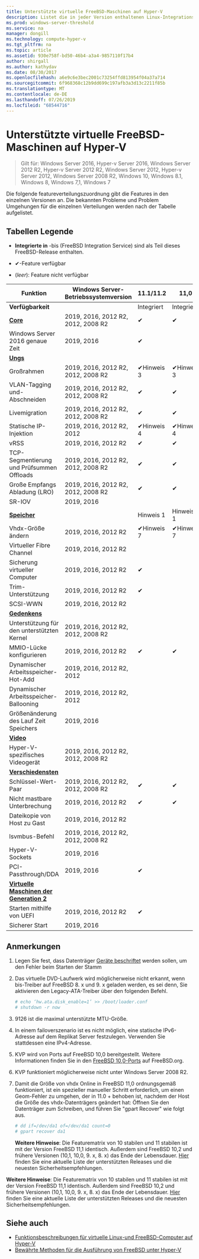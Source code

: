 ```yaml
---
title: Unterstützte virtuelle FreeBSD-Maschinen auf Hyper-V
description: Listet die in jeder Version enthaltenen Linux-Integrationsdienste und-Funktionen auf.
ms.prod: windows-server-threshold
ms.service: na
manager: dongill
ms.technology: compute-hyper-v
ms.tgt_pltfrm: na
ms.topic: article
ms.assetid: 930e758f-bd50-46b4-a3a4-9857110f17b4
author: shirgall
ms.author: kathydav
ms.date: 08/30/2017
ms.openlocfilehash: a6e9c6e3bec2001c73254ffd813954f04a37a714
ms.sourcegitcommit: 6f968368c12b9dd699c197afb3a3d13c2211f85b
ms.translationtype: MT
ms.contentlocale: de-DE
ms.lasthandoff: 07/26/2019
ms.locfileid: "68544716"
---
```

# <a name="supported-freebsd-virtual-machines-on-hyper-v"></a>Unterstützte virtuelle FreeBSD-Maschinen auf Hyper-V

>Gilt für: Windows Server 2016, Hyper-v Server 2016, Windows Server 2012 R2, Hyper-v Server 2012 R2, Windows Server 2012, Hyper-v Server 2012, Windows Server 2008 R2, Windows 10, Windows 8.1, Windows 8, Windows 7,1, Windows 7

Die folgende featureverteilungszuordnung gibt die Features in den einzelnen Versionen an. Die bekannten Probleme und Problem Umgehungen für die einzelnen Verteilungen werden nach der Tabelle aufgelistet.

## <a name="table-legend"></a>Tabellen Legende

* **Integrierte in** -bis (FreeBSD Integration Service) sind als Teil dieses FreeBSD-Release enthalten.

* &#10004;-Feature verfügbar

* (*leer*): Feature nicht verfügbar

|**Funktion**|**Windows Server-Betriebssystemversion**|**11.1/11.2**|**11,0**|**10,3**|**10,2**|**10,0-10,1**|**9,1-9,3, 8,4**|
|-|-|-|-|-|-|-|-|
|**Verfügbarkeit**||Integriert|Integriert|Integriert|Integriert|Integriert|[Landungen](https://svnweb.freebsd.org/ports/branches/2015Q1/emulators/hyperv-is/) |
|**[Core](Feature-Descriptions-for-Linux-and-FreeBSD-virtual-machines-on-Hyper-V.md#core)**|2019, 2016, 2012 R2, 2012, 2008 R2|&#10004;|&#10004;|&#10004;|&#10004;|&#10004;|&#10004; |
|Windows Server 2016 genaue Zeit|2019, 2016|&#10004;||||||
|**[Ungs](Feature-Descriptions-for-Linux-and-FreeBSD-virtual-machines-on-Hyper-V.md#networking)**||||||||
|Großrahmen|2019, 2016, 2012 R2, 2012, 2008 R2|&#10004;Hinweis 3|&#10004;Hinweis 3|&#10004;Hinweis 3|&#10004;Hinweis 3|&#10004;Hinweis 3|&#10004;Hinweis 3|
|VLAN-Tagging und-Abschneiden|2019, 2016, 2012 R2, 2012, 2008 R2|&#10004;|&#10004;|&#10004;|&#10004;|&#10004;|&#10004;|
|Livemigration|2019, 2016, 2012 R2, 2012, 2008 R2|&#10004;|&#10004;|&#10004;|&#10004;|&#10004;|&#10004;|
|Statische IP-Injektion|2019, 2016, 2012 R2, 2012|&#10004;Hinweis 4|&#10004;Hinweis 4|&#10004;Hinweis 4|&#10004;Hinweis 4|&#10004;Hinweis 4|&#10004;|
|vRSS|2019, 2016, 2012 R2|&#10004;|&#10004;|||||
|TCP-Segmentierung und Prüfsummen Offloads|2019, 2016, 2012 R2, 2012, 2008 R2|&#10004;|&#10004;|&#10004;|&#10004;|||
|Große Empfangs Abladung (LRO)|2019, 2016, 2012 R2, 2012, 2008 R2|&#10004;|&#10004;|&#10004;||||
|SR-IOV|2019, 2016|||||||
|**[Speicher](Feature-Descriptions-for-Linux-and-FreeBSD-virtual-machines-on-Hyper-V.md#storage)**||Hinweis 1|Hinweis 1|Hinweis 1|Hinweis 1|Hinweis 1, 2|Hinweis 1, 2|
|Vhdx-Größe ändern|2019, 2016, 2012 R2|&#10004;Hinweis 7|&#10004;Hinweis 7|||||
|Virtueller Fibre Channel|2019, 2016, 2012 R2|||||||
|Sicherung virtueller Computer|2019, 2016, 2012 R2|&#10004;||||||
|Trim-Unterstützung|2019, 2016, 2012 R2|&#10004;||||||
|SCSI-WWN|2019, 2016, 2012 R2|||||||
|**[Gedenkens](Feature-Descriptions-for-Linux-and-FreeBSD-virtual-machines-on-Hyper-V.md#memory)**||||||||
|Unterstützung für den unterstützten Kernel|2019, 2016, 2012 R2, 2012, 2008 R2|||||||
|MMIO-Lücke konfigurieren|2019, 2016, 2012 R2|&#10004;|&#10004;|&#10004;|&#10004;|&#10004;|&#10004;|
|Dynamischer Arbeitsspeicher-Hot-Add|2019, 2016, 2012 R2, 2012|||||||
|Dynamischer Arbeitsspeicher-Ballooning|2019, 2016, 2012 R2, 2012|||||||
|Größenänderung des Lauf Zeit Speichers|2019, 2016|||||||
|**[Video](Feature-Descriptions-for-Linux-and-FreeBSD-virtual-machines-on-Hyper-V.md#video)**||||||||
|Hyper-V-spezifisches Videogerät|2019, 2016, 2012 R2, 2012, 2008 R2|||||||
|**[Verschiedensten](Feature-Descriptions-for-Linux-and-FreeBSD-virtual-machines-on-Hyper-V.md#miscellaneous)**||||||||
|Schlüssel-Wert-Paar|2019, 2016, 2012 R2, 2012, 2008 R2|&#10004;|&#10004;|&#10004;|&#10004;Hinweis 6|&#10004;Hinweis 5, 6|&#10004;Hinweis 6|
|Nicht mastbare Unterbrechung|2019, 2016, 2012 R2|&#10004;|&#10004;|&#10004;|&#10004;|&#10004;|&#10004;|
|Dateikopie von Host zu Gast|2019, 2016, 2012 R2|||||||
|lsvmbus-Befehl|2019, 2016, 2012 R2, 2012, 2008 R2|||||||
|Hyper-V-Sockets|2019, 2016|||||||
|PCI-Passthrough/DDA|2019, 2016|&#10004;||||||
|**[Virtuelle Maschinen der Generation 2](Feature-Descriptions-for-Linux-and-FreeBSD-virtual-machines-on-Hyper-V.md#generation-2-virtual-machines)**||||||||
|Starten mithilfe von UEFI|2019, 2016, 2012 R2|&#10004;||||||
|Sicherer Start|2019, 2016|||||||

## <a name="BKMK_notes"></a>Anmerkungen

1. Legen Sie fest, dass Datenträger [Geräte beschriftet]( https://www.freebsd.org/doc/handbook/geom-glabel.html) werden sollen, um den Fehler beim Starten der Stamm

2. Das virtuelle DVD-Laufwerk wird möglicherweise nicht erkannt, wenn bis-Treiber auf FreeBSD 8. x und 9. x geladen werden, es sei denn, Sie aktivieren den Legacy-ATA-Treiber über den folgenden Befehl.
    ```sh
    # echo ‘hw.ata.disk_enable=1’ >> /boot/loader.conf
    # shutdown -r now
    ```

3. 9126 ist die maximal unterstützte MTU-Größe.

4. In einem failoverszenario ist es nicht möglich, eine statische IPv6-Adresse auf dem Replikat Server festzulegen. Verwenden Sie stattdessen eine IPv4-Adresse.

5. KVP wird von Ports auf FreeBSD 10,0 bereitgestellt. Weitere Informationen finden Sie in den [FreeBSD 10,0-Ports](https://svnweb.freebsd.org/ports/branches/2015Q1/emulators/hyperv-is/) auf FreeBSD.org.

6. KVP funktioniert möglicherweise nicht unter Windows Server 2008 R2.

7. Damit die Größe von vhdx Online in FreeBSD 11,0 ordnungsgemäß funktioniert, ist ein spezieller manueller Schritt erforderlich, um einen Geom-Fehler zu umgehen, der in 11.0 + behoben ist, nachdem der Host die Größe des vhdx-Datenträgers geändert hat: Öffnen Sie den Datenträger zum Schreiben, und führen Sie "gpart Recover" wie folgt aus.
    ```sh
    # dd if=/dev/da1 of=/dev/da1 count=0
    # gpart recover da1
    ```
   **Weitere Hinweise**: Die Featurematrix von 10 stabilen und 11 stabilen ist mit der Version FreeBSD 11,1 identisch. Außerdem sind FreeBSD 10,2 und frühere Versionen (10,1, 10,0, 9. x, 8. x) das Ende der Lebensdauer. [Hier](https://security.freebsd.org/) finden Sie eine aktuelle Liste der unterstützten Releases und die neuesten Sicherheitsempfehlungen.

**Weitere Hinweise**: Die Featurematrix von 10 stabilen und 11 stabilen ist mit der Version FreeBSD 11,1 identisch. Außerdem sind FreeBSD 10,2 und frühere Versionen (10,1, 10,0, 9. x, 8. x) das Ende der Lebensdauer. [Hier](https://security.freebsd.org/) finden Sie eine aktuelle Liste der unterstützten Releases und die neuesten Sicherheitsempfehlungen.

## <a name="see-also"></a>Siehe auch

* [Funktionsbeschreibungen für virtuelle Linux-und FreeBSD-Computer auf Hyper-V](Feature-Descriptions-for-Linux-and-FreeBSD-virtual-machines-on-Hyper-V.md)
* [Bewährte Methoden für die Ausführung von FreeBSD unter Hyper-V](Best-practices-for-running-FreeBSD-on-Hyper-V.md)
